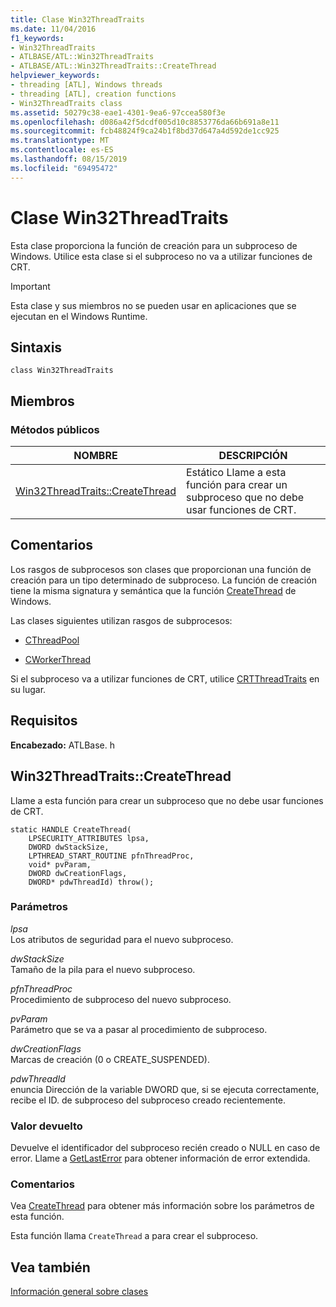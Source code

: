 ```yaml
---
title: Clase Win32ThreadTraits
ms.date: 11/04/2016
f1_keywords:
- Win32ThreadTraits
- ATLBASE/ATL::Win32ThreadTraits
- ATLBASE/ATL::Win32ThreadTraits::CreateThread
helpviewer_keywords:
- threading [ATL], Windows threads
- threading [ATL], creation functions
- Win32ThreadTraits class
ms.assetid: 50279c38-eae1-4301-9ea6-97ccea580f3e
ms.openlocfilehash: d086a42f5dcdf005d10c8853776da66b691a8e11
ms.sourcegitcommit: fcb48824f9ca24b1f8bd37d647a4d592de1cc925
ms.translationtype: MT
ms.contentlocale: es-ES
ms.lasthandoff: 08/15/2019
ms.locfileid: "69495472"
---
```

# <a name="win32threadtraits-class"></a>Clase Win32ThreadTraits

Esta clase proporciona la función de creación para un subproceso de Windows. Utilice esta clase si el subproceso no va a utilizar funciones de CRT.

> [!IMPORTANT]
>  Esta clase y sus miembros no se pueden usar en aplicaciones que se ejecutan en el Windows Runtime.

## <a name="syntax"></a>Sintaxis

```
class Win32ThreadTraits
```

## <a name="members"></a>Miembros

### <a name="public-methods"></a>Métodos públicos

|NOMBRE|DESCRIPCIÓN|
|----------|-----------------|
|[Win32ThreadTraits::CreateThread](#createthread)|Estático Llame a esta función para crear un subproceso que no debe usar funciones de CRT.|

## <a name="remarks"></a>Comentarios

Los rasgos de subprocesos son clases que proporcionan una función de creación para un tipo determinado de subproceso. La función de creación tiene la misma signatura y semántica que la función [CreateThread](/windows/win32/api/processthreadsapi/nf-processthreadsapi-createthread) de Windows.

Las clases siguientes utilizan rasgos de subprocesos:

- [CThreadPool](../../atl/reference/cthreadpool-class.md)

- [CWorkerThread](../../atl/reference/cworkerthread-class.md)

Si el subproceso va a utilizar funciones de CRT, utilice [CRTThreadTraits](../../atl/reference/crtthreadtraits-class.md) en su lugar.

## <a name="requirements"></a>Requisitos

**Encabezado:** ATLBase. h

##  <a name="createthread"></a>  Win32ThreadTraits::CreateThread

Llame a esta función para crear un subproceso que no debe usar funciones de CRT.

```
static HANDLE CreateThread(
    LPSECURITY_ATTRIBUTES lpsa,
    DWORD dwStackSize,
    LPTHREAD_START_ROUTINE pfnThreadProc,
    void* pvParam,
    DWORD dwCreationFlags,
    DWORD* pdwThreadId) throw();
```

### <a name="parameters"></a>Parámetros

*lpsa*<br/>
Los atributos de seguridad para el nuevo subproceso.

*dwStackSize*<br/>
Tamaño de la pila para el nuevo subproceso.

*pfnThreadProc*<br/>
Procedimiento de subproceso del nuevo subproceso.

*pvParam*<br/>
Parámetro que se va a pasar al procedimiento de subproceso.

*dwCreationFlags*<br/>
Marcas de creación (0 o CREATE_SUSPENDED).

*pdwThreadId*<br/>
enuncia Dirección de la variable DWORD que, si se ejecuta correctamente, recibe el ID. de subproceso del subproceso creado recientemente.

### <a name="return-value"></a>Valor devuelto

Devuelve el identificador del subproceso recién creado o NULL en caso de error. Llame a [GetLastError](/windows/win32/api/errhandlingapi/nf-errhandlingapi-getlasterror) para obtener información de error extendida.

### <a name="remarks"></a>Comentarios

Vea [CreateThread](/windows/win32/api/processthreadsapi/nf-processthreadsapi-createthread) para obtener más información sobre los parámetros de esta función.

Esta función llama `CreateThread` a para crear el subproceso.

## <a name="see-also"></a>Vea también

[Información general sobre clases](../../atl/atl-class-overview.md)
